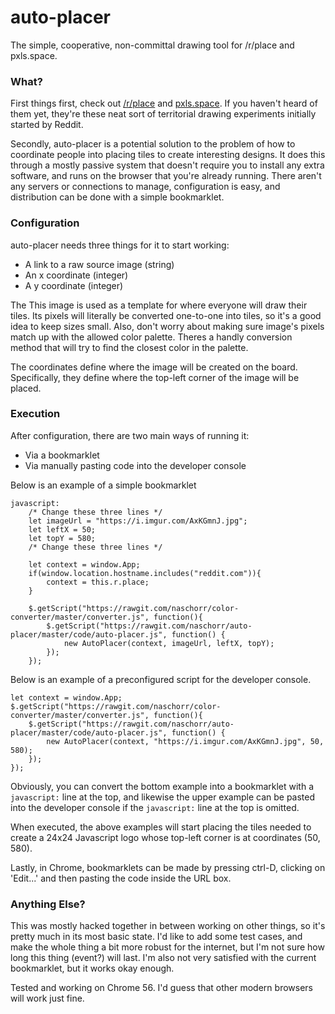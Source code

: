 # auto-placer
The simple, cooperative, non-committal drawing tool for /r/place and pxls.space.

### What?
First things first, check out [/r/place](https://www.reddit.com/r/place/) and [pxls.space](http://pxls.space/). If you haven't heard of them yet, they're these neat sort of territorial drawing experiments initially started by Reddit.

Secondly, auto-placer is a potential solution to the problem of how to coordinate people into placing tiles to create interesting designs. It does this through a mostly passive system that doesn't require you to install any extra software, and runs on the browser that you're already running. There aren't any servers or connections to manage, configuration is easy, and distribution can be done with a simple bookmarklet.

### Configuration
auto-placer needs three things for it to start working:
- A link to a raw source image (string)
- An x coordinate (integer)
- A y coordinate (integer)
  
The This image is used as a template for where everyone will draw their tiles. Its pixels will literally be converted one-to-one into tiles, so it's a good idea to keep sizes small. Also, don't worry about making sure image's pixels match up with the allowed color palette. Theres a handly conversion method that will try to find the closest color in the palette.

The coordinates define where the image will be created on the board. Specifically, they define where the top-left corner of the image will be placed.

### Execution
After configuration, there are two main ways of running it:
- Via a bookmarklet
- Via manually pasting code into the developer console

Below is an example of a simple bookmarklet
```
javascript:
	/* Change these three lines */
	let imageUrl = "https://i.imgur.com/AxKGmnJ.jpg";
	let leftX = 50;
	let topY = 580;
	/* Change these three lines */

	let context = window.App;
	if(window.location.hostname.includes("reddit.com")){
		context = this.r.place;
	}

	$.getScript("https://rawgit.com/naschorr/color-converter/master/converter.js", function(){
		$.getScript("https://rawgit.com/naschorr/auto-placer/master/code/auto-placer.js", function() {
			new AutoPlacer(context, imageUrl, leftX, topY);
		});
	});
```

Below is an example of a preconfigured script for the developer console.
```
let context = window.App;
$.getScript("https://rawgit.com/naschorr/color-converter/master/converter.js", function(){
	$.getScript("https://rawgit.com/naschorr/auto-placer/master/code/auto-placer.js", function() {
		new AutoPlacer(context, "https://i.imgur.com/AxKGmnJ.jpg", 50, 580);
	});
});
```

Obviously, you can convert the bottom example into a bookmarklet with a `javascript:` line at the top, and likewise the upper example can be pasted into the developer console if the `javascript:` line at the top is omitted.

When executed, the above examples will start placing the tiles needed to create a 24x24 Javascript logo whose top-left corner is at coordinates (50, 580).

Lastly, in Chrome, bookmarklets can be made by pressing ctrl-D, clicking on 'Edit...' and then pasting the code inside the URL box.

### Anything Else?
This was mostly hacked together in between working on other things, so it's pretty much in its most basic state. I'd like to add some test cases, and make the whole thing a bit more robust for the internet, but I'm not sure how long this thing (event?) will last. I'm also not very satisfied with the current bookmarklet, but it works okay enough.

Tested and working on Chrome 56. I'd guess that other modern browsers will work just fine.
